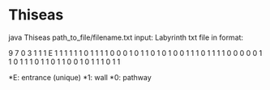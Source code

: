 # Thiseas
java Thiseas path_to_file/filename.txt
input: Labyrinth txt file in format:

9 7
0 3
1 1 1 Ε 1 1 1
1 1 1 0 1 1 1
1 0 0 0 1 0 1
1 0 1 0 1 0 0
1 1 1 0 1 1 1
1 0 0 0 0 0 1
1 0 1 1 1 0 1
1 0 1 1 0 0 1
0 1 1 1 0 1 1

*E: entrance (unique)
*1: wall
*0: pathway
